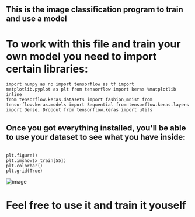 
## This is the image classification program to train and use a model 

# To work with this file and train your own model you need to import certain libraries:<br/>
<code>import numpy as np 
import tensorflow as tf 
import matplotlib.pyplot as plt 
from tensorflow import keras 
%matplotlib inline 
from tensorflow.keras.datasets import fashion_mnist 
from tensorflow.keras.models import Sequential 
from tensorflow.keras.layers import Dense, Dropout
from tensorflow.keras import utils</code>

## Once you got everything installed, you'll be able to use your dataset to see what you have inside: 

<code>
plt.figure()
plt.imshow(x_train[55])
plt.colorbar()
plt.grid(True)
</code>

![image](https://github.com/user-attachments/assets/a144f04e-6fdb-45fc-8f3d-d4f5d20b21c2)


# Feel free to use it and train it youself 
